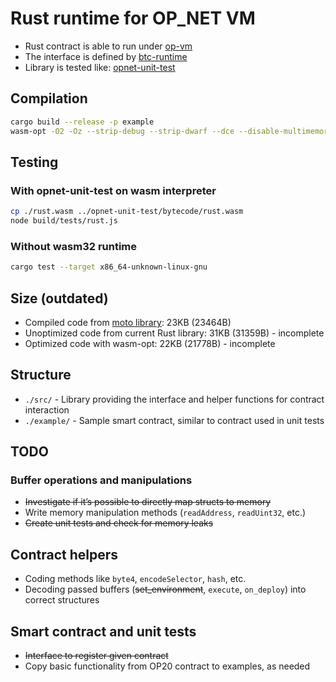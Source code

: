 # Rust runtime for OP_NET VM

* Rust contract is able to run under [op-vm](https://github.com/btc-vision/op-vm)
* The interface is defined by [btc-runtime](https://github.com/btc-vision/btc-runtime)
* Library is tested like: [opnet-unit-test](https://github.com/btc-vision/opnet-unit-test)

## Compilation

```sh
cargo build --release -p example
wasm-opt -O2 -Oz --strip-debug --strip-dwarf --dce --disable-multimemory --disable-fp16 --disable-mutable-globals --disable-gc --disable-multivalue --disable-nontrapping-float-to-int --disable-threads --mvp-features --remove-unused-module-elements ./target/wasm32-unknown-unknown/release/example.wasm -o ./rust.wasm
```

## Testing

### With opnet-unit-test on wasm interpreter

```sh
cp ./rust.wasm ../opnet-unit-test/bytecode/rust.wasm
node build/tests/rust.js
```

### Without wasm32 runtime

```sh
cargo test --target x86_64-unknown-linux-gnu
```

## Size (outdated)

* Compiled code from [moto library](https://github.com/btc-vision/moto): 23KB (23464B)
* Unoptimized code from current Rust library: 31KB (31359B) - incomplete
* Optimized code with wasm-opt: 22KB (21778B) - incomplete

## Structure

* `./src/` - Library providing the interface and helper functions for contract interaction
* `./example/` - Sample smart contract, similar to contract used in unit tests

## TODO

### Buffer operations and manipulations

* ~~Investigate if it’s possible to directly map structs to memory~~
* Write memory manipulation methods (`readAddress`, `readUint32`, etc.)
* ~~Create unit tests and check for memory leaks~~

## Contract helpers

* Coding methods like `byte4`, `encodeSelector`, `hash`, etc.
* Decoding passed buffers (~~set_environment~~, `execute`, `on_deploy`) into correct structures

## Smart contract and unit tests

* ~~Interface to register given contract~~
* Copy basic functionality from OP20 contract to examples, as needed
